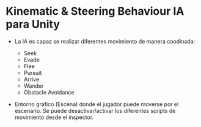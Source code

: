 # Kinematic & Steering Behaviour IA para Unity

 - La IA es capaz se realizar diferentes movimiento de manera coodinada:
    - Seek
    - Evade
    - Flee
    - Pursuit
    - Arrive
    - Wander
    - Obstacle Avoidance
    
 - Entorno gráfico (Escena) donde el jugador puede moverse por el escenario. Se puede desactivar/activar los diferentes scripts de movimiento desde el inspector.
